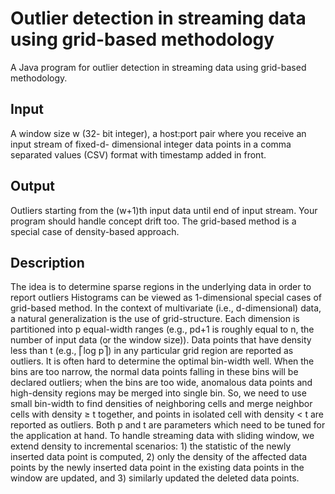 # Outlier detection in streaming data using grid-based methodology
A Java program for outlier detection in streaming data using grid-based methodology.

## Input
A window size w (32- bit integer), a host:port pair where you receive an input stream of fixed-d- dimensional integer data points in a comma separated values (CSV) format with timestamp added in front. 

## Output 
Outliers starting from the (w+1)th input data until end of input stream. Your program should handle concept drift too. The grid-based method is a special case of density-based approach. 

## Description

The idea is to determine sparse regions in the underlying data in order to report outliers Histograms can be viewed as 1-dimensional special cases of grid-based method. In the context of multivariate (i.e., d-dimensional) data, a natural generalization is the use of grid-structure. Each dimension is partitioned into p equal-width ranges (e.g., pd+1 is roughly equal to n, the number of input data (or the window size)). Data points that have density less than t (e.g., ⎡log p⎤) in any particular grid region are reported as outliers. It is often hard to determine the optimal bin-width well. When the bins are too narrow, the normal data points falling in these bins will be declared outliers; when the bins are too wide, anomalous data points and high-density regions may be merged into single bin. So, we need to use small bin-width to find densities of neighboring cells and merge neighbor cells with density ≥ t together, and points in isolated cell with density < t are reported as outliers. Both p and t are parameters which need to be tuned for the application at hand. To handle streaming data with sliding window, we extend density to incremental scenarios: 1) the statistic of the newly inserted data point is computed, 2) only the density of the affected data points by the newly inserted data point in the existing data points in the window are updated, and 3) similarly updated the deleted data points.
